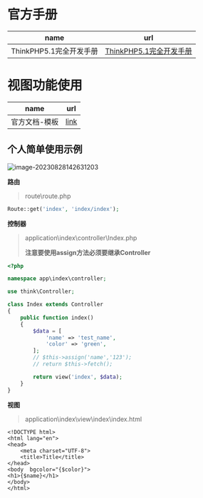 # 官方手册

| name                    | url                                                          |
| ----------------------- | ------------------------------------------------------------ |
| ThinkPHP5.1完全开发手册 | [ThinkPHP5.1完全开发手册](https://www.kancloud.cn/manual/thinkphp5_1) |

# 视图功能使用

| name          | url                                                       |
| ------------- | --------------------------------------------------------- |
| 官方文档-模板 | [link](https://www.kancloud.cn/manual/thinkphp5_1/354065) |



## 个人简单使用示例

![image-20230828142631203](https://yaoliuyang-blog-images.oss-cn-beijing.aliyuncs.com/blogImages/image-20230828142631203.png)

**路由**

> route\route.php

```php
Route::get('index', 'index/index');
```

**控制器**

> application\index\controller\Index.php
>
> **注意要使用assign方法必须要继承Controller**

```php
<?php

namespace app\index\controller;

use think\Controller;

class Index extends Controller
{
    public function index()
    {
        $data = [
            'name' => 'test_name',
            'color' => 'green',
        ];
        // $this->assign('name','123');
        // return $this->fetch();

        return view('index', $data);
    }
}
```

**视图**

> application\index\view\index\index.html

```php+HTML
<!DOCTYPE html>
<html lang="en">
<head>
    <meta charset="UTF-8">
    <title>Title</title>
</head>
<body  bgcolor="{$color}">
<h1>{$name}</h1>
</body>
</html>
```

